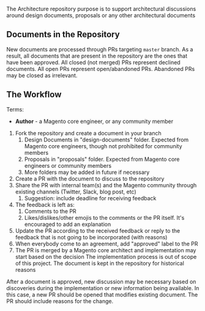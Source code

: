 The Architecture repository purpose is to support architectural discussions around design documents, proposals or any other architectural documents

## Documents in the Repository

New documents are processed through PRs targeting `master` branch.
As a result, all documents that are present in the repository are the ones that have been approved.
All closed (not merged) PRs represent declined documents.
All open PRs represent open/abandoned PRs. Abandoned PRs may be closed as irrelevant.

## The Workflow

Terms:
* **Author** - a Magento core engineer, or any community member

1. Fork the repository and create a document in your branch
   1. Design Documents in "design-documents" folder. Expected from Magento core engineers, though not prohibited for community members
   1. Proposals in "proposals" folder. Expected from Magento core engineers or community members
   1. More folders may be added in future if necessary
1. Create a PR with the document to discuss to the repository
1. Share the PR with internal team(s) and the Magento community through existing channels (Twitter, Slack, blog post, etc)
   1. Suggestion: include deadline for receiving feedback
1. The feedback is left as:
   1. Comments to the PR
   1. Likes/dislikes/other emojis to the comments or the PR itself. It's encouraged to add an explanation
1. Update the PR according to the received feedback or reply to the feedback that is not going to be incorporated (with reasons)
1. When everybody come to an agreement, add "approved" label to the PR
1. The PR is merged by a Magento core architect and implementation may start based on the decision
The implementation process is out of scope of this project. The document is kept in the repository for historical reasons

After a document is approved, new discussion may be necessary based on discoveries during the implementation or new information being available.
In this case, a new PR should be opened that modifies existing document. The PR should include reasons for the change.

